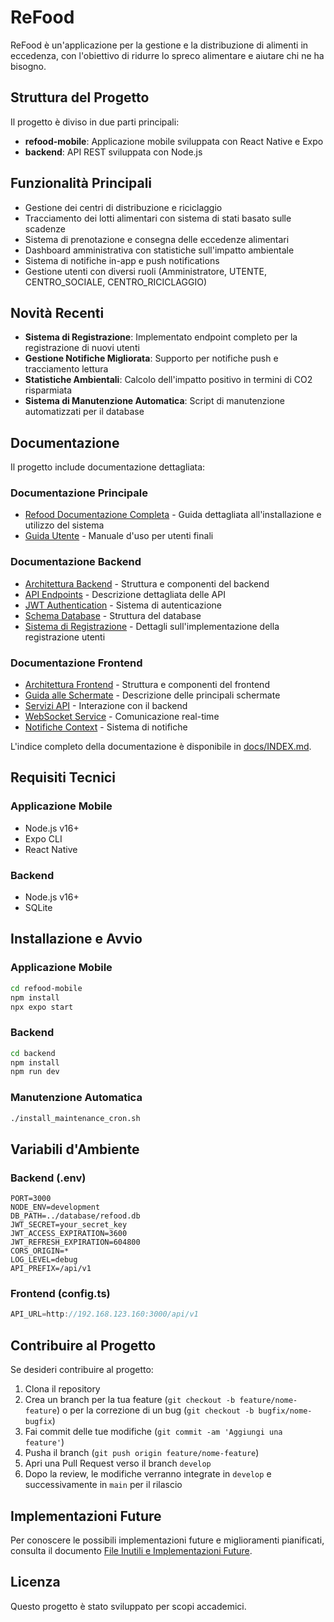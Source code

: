 # ReFood

ReFood è un'applicazione per la gestione e la distribuzione di alimenti in eccedenza, con l'obiettivo di ridurre lo spreco alimentare e aiutare chi ne ha bisogno.

## Struttura del Progetto

Il progetto è diviso in due parti principali:

- **refood-mobile**: Applicazione mobile sviluppata con React Native e Expo
- **backend**: API REST sviluppata con Node.js

## Funzionalità Principali

- Gestione dei centri di distribuzione e riciclaggio
- Tracciamento dei lotti alimentari con sistema di stati basato sulle scadenze
- Sistema di prenotazione e consegna delle eccedenze alimentari
- Dashboard amministrativa con statistiche sull'impatto ambientale
- Sistema di notifiche in-app e push notifications
- Gestione utenti con diversi ruoli (Amministratore, UTENTE, CENTRO_SOCIALE, CENTRO_RICICLAGGIO)

## Novità Recenti

- **Sistema di Registrazione**: Implementato endpoint completo per la registrazione di nuovi utenti
- **Gestione Notifiche Migliorata**: Supporto per notifiche push e tracciamento lettura
- **Statistiche Ambientali**: Calcolo dell'impatto positivo in termini di CO2 risparmiata
- **Sistema di Manutenzione Automatica**: Script di manutenzione automatizzati per il database

## Documentazione

Il progetto include documentazione dettagliata:

### Documentazione Principale
- [Refood Documentazione Completa](Refood_documentazione.md) - Guida dettagliata all'installazione e utilizzo del sistema
- [Guida Utente](docs/user_guide.md) - Manuale d'uso per utenti finali

### Documentazione Backend
- [Architettura Backend](docs/backend_architecture.md) - Struttura e componenti del backend
- [API Endpoints](docs/api_endpoints.md) - Descrizione dettagliata delle API
- [JWT Authentication](docs/jwt_authentication.md) - Sistema di autenticazione
- [Schema Database](docs/schema_description.md) - Struttura del database
- [Sistema di Registrazione](docs/auth_registration.md) - Dettagli sull'implementazione della registrazione utenti

### Documentazione Frontend
- [Architettura Frontend](docs/frontend/architecture.md) - Struttura e componenti del frontend
- [Guida alle Schermate](docs/frontend/screens.md) - Descrizione delle principali schermate
- [Servizi API](docs/frontend/api-services.md) - Interazione con il backend
- [WebSocket Service](docs/frontend/websocket-service.md) - Comunicazione real-time
- [Notifiche Context](docs/frontend/notifiche-context.md) - Sistema di notifiche

L'indice completo della documentazione è disponibile in [docs/INDEX.md](docs/INDEX.md).

## Requisiti Tecnici

### Applicazione Mobile
- Node.js v16+
- Expo CLI
- React Native

### Backend
- Node.js v16+
- SQLite

## Installazione e Avvio

### Applicazione Mobile
```bash
cd refood-mobile
npm install
npx expo start
```

### Backend
```bash
cd backend
npm install
npm run dev
```

### Manutenzione Automatica
```bash
./install_maintenance_cron.sh
```

## Variabili d'Ambiente

### Backend (.env)
```
PORT=3000
NODE_ENV=development
DB_PATH=../database/refood.db
JWT_SECRET=your_secret_key
JWT_ACCESS_EXPIRATION=3600
JWT_REFRESH_EXPIRATION=604800
CORS_ORIGIN=*
LOG_LEVEL=debug
API_PREFIX=/api/v1
```

### Frontend (config.ts)
```typescript
API_URL=http://192.168.123.160:3000/api/v1
```

## Contribuire al Progetto

Se desideri contribuire al progetto:

1. Clona il repository
2. Crea un branch per la tua feature (`git checkout -b feature/nome-feature`) o per la correzione di un bug (`git checkout -b bugfix/nome-bugfix`)
3. Fai commit delle tue modifiche (`git commit -am 'Aggiungi una feature'`)
4. Pusha il branch (`git push origin feature/nome-feature`)
5. Apri una Pull Request verso il branch `develop`
6. Dopo la review, le modifiche verranno integrate in `develop` e successivamente in `main` per il rilascio

## Implementazioni Future

Per conoscere le possibili implementazioni future e miglioramenti pianificati, consulta il documento [File Inutili e Implementazioni Future](docs/file_inutili_e_implementazioni_future.md).

## Licenza

Questo progetto è stato sviluppato per scopi accademici. 
